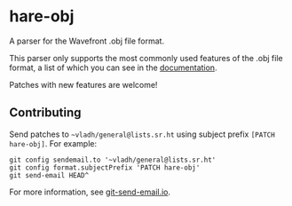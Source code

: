 <!--
© 2022 Vlad-Stefan Harbuz <vlad@vladh.net>
SPDX-License-Identifier: MIT
-->

# hare-obj

A parser for the Wavefront .obj file format.

This parser only supports the most commonly used features of the .obj file
format, a list of which you can see in the
[documentation](https://git.sr.ht/~vladh/hare-obj/tree/main/item/format/obj/README).

Patches with new features are welcome!

## Contributing

Send patches to `~vladh/general@lists.sr.ht` using subject prefix `[PATCH hare-obj]`. For example:

```
git config sendemail.to '~vladh/general@lists.sr.ht'
git config format.subjectPrefix 'PATCH hare-obj'
git send-email HEAD^
```

For more information, see [git-send-email.io](https://git-send-email.io/).
